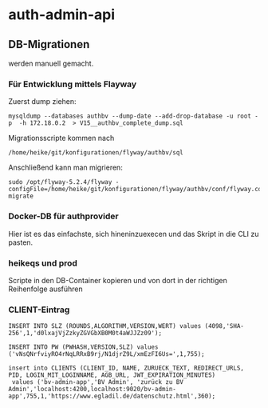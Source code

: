 # auth-admin-api

## DB-Migrationen

werden manuell gemacht.

### Für Entwicklung mittels Flayway

Zuerst dump ziehen:

```
mysqldump --databases authbv --dump-date --add-drop-database -u root -p  -h 172.18.0.2  > V15__authbv_complete_dump.sql
```

Migrationsscripte kommen nach

```
/home/heike/git/konfigurationen/flyway/authbv/sql
```

Anschließend kann man migrieren:

```
sudo /opt/flyway-5.2.4/flyway -configFile=/home/heike/git/konfigurationen/flyway/authbv/conf/flyway.conf migrate
```

### Docker-DB für authprovider

Hier ist es das einfachste, sich hineninzuexecen und das Skript in die CLI zu pasten.


### heikeqs und prod

Scripte in den DB-Container kopieren und von dort in der richtigen Reihenfolge ausführen

### CLIENT-Eintrag


```
INSERT INTO SLZ (ROUNDS,ALGORITHM,VERSION,WERT) values (4098,'SHA-256',1,'d0lxajVjZzkyZGVGbXB0M0t4aWJJZz09');
```

```
INSERT INTO PW (PWHASH,VERSION,SLZ) values ('vNsQNrfviyRO4rNqLRRxB9rj/N1djrZ9L/xmEzFI6Us=',1,755);
```

```
insert into CLIENTS (CLIENT_ID, NAME, ZURUECK_TEXT, REDIRECT_URLS, PID, LOGIN_MIT_LOGINNAME, AGB_URL, JWT_EXPIRATION_MINUTES)
 values ('bv-admin-app','BV Admin', 'zurück zu BV Admin','localhost:4200,localhost:9020/bv-admin-app',755,1,'https://www.egladil.de/datenschutz.html',360);
```

